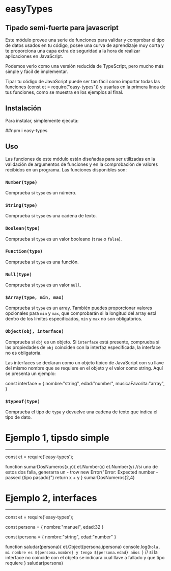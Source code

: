 # easyTypes

## Tipado semi-fuerte para javascript

Este módulo provee una serie de funciones para validar y comprobar el tipo de datos usados en tu código, posee una curva de aprendizaje muy corta y te proporciona una capa extra de seguridad a la hora de realizar aplicaciones en JavaScript.

Podemos verlo como una versión reducida de TypeScript, pero mucho más simple y fácil de implementar.

Tipar tu código de JavaScript puede ser tan fácil como importar todas las funciones (const et = require("easy-types")) y usarlas en la primera línea de tus funciones, como se muestra en los ejemplos al final.

## Instalación

Para instalar, simplemente ejecuta:

##npm i easy-types

## Uso

Las funciones de este módulo están diseñadas para ser utilizadas en la validación de argumentos de funciones y en la comprobación de valores recibidos en un programa. Las funciones disponibles son:

### `Number(type)`

Comprueba si `type` es un número.

### `String(type)`

Comprueba si `type` es una cadena de texto.

### `Boolean(type)`

Comprueba si `type` es un valor booleano (`true` o `false`).

### `Function(type)`

Comprueba si `type` es una función.

### `Null(type)`

Comprueba si `type` es un valor `null`.

### `$Array(type, min, max)`

Comprueba si `type` es un array. También puedes proporcionar valores opcionales para `min` y `max`, que comprobarán si la longitud del array está dentro de los límites especificados, `min` y `max` no son obligatorios. 

### `Object(obj, interface)`

Comprueba si `obj` es un objeto. Si `interface` está presente, comprueba si las propiedades de `obj` coinciden con la interfaz especificada, la interface no es obligatoria.

Las interfaces se declaran como un objeto típico de JavaScript con su llave del mismo nombre que se requiere en el objeto y el valor como string. Aquí se presenta un ejemplo:

const interface = {
    nombre:"string",
    edad:"number",
    musicaFavorita:"array",
}

### `$typeof(type)`

Comprueba el tipo de `type` y devuelve una cadena de texto que indica el tipo de dato.


# Ejemplo 1, tipsdo simple
----------------------------------------------
const et = require('easy-types');

function sumarDosNumeros(x,y){
    et.Number(x)
    et.Number(y)
    //si uno de estos dos falla, generarra un - trow new Error("Error: Expected number - passed {tipo pasado}")
    return x + y
}
sumarDosNumeros(2,4)

# Ejemplo 2, interfaces
----------------------------------------------
const et = require('easy-types');

const persona = {
    nombre:"manuel",
    edad:32
}

const ipersona = {
    nombre:"string",
    edad:"number"
}

function saludar(persona){
    et.Object(persona,ipersona) 
    console.log(`hola, mi nombre es ${persona.nombre} y tengo ${persona.edad} años `)
    // si la interface no coincide con el objeto se indicara cual llave a fallado y que tipo requiere
}
saludar(persona)

